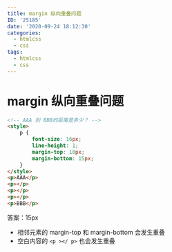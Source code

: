 ```yaml
---
title: margin 纵向重叠问题
ID: '25185'
date: '2020-09-24 18:12:30'
categories:
  - htmlcss
  - css
tags:
  - htmlcss
  - css
---
```


# margin 纵向重叠问题

``` html
<!-- AAA 到 BBB的距离是多少？ -->
<style>
    p {
        font-size: 16px;
        line-height: 1;
        margin-top: 10px;
        margin-bottom: 15px;
    }
</style>
<p>AAA</p>
<p></p>
<p></p>
<p></p>
<p>BBB</p>
```

答案：15px

- 相邻元素的 margin-top 和 margin-bottom 会发生重叠
- 空白内容的 `<p ></ p>` 也会发生重叠
 
 
 
 
 
 
 
 
 
 
 
 
 
 
 
 
 
 
 
 
 
 
 
